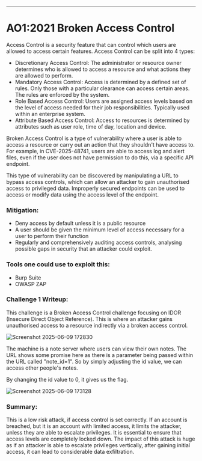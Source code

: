 ***
# AO1:2021 Broken Access Control 

Access Control is a security feature that can control which users are allowed to access certain features.  Access Control can be split into 4 types:

- Discretionary Access Control: The administrator or resource owner determines who is allowed to access a resource and what actions they are allowed to perform.
- Mandatory Access Control: Access is determined by a defined set of rules. Only those with a particular clearance can access certain areas. The rules are enforced by the system.
- Role Based Access Control: Users are assigned access levels based on the level of access needed for their job responsibilities. Typically used within an enterprise system. 
- Attribute Based Access Control: Access to resources is determined by attributes such as user role, time of day, location and device. 

Broken Access Control is a type of vulnerability where a user is able to access a resource or carry out an action that they shouldn't have access to. 
For example, in CVE-2025-48741, users are able to access log and alert files, even if the user does not have permission to do this, via a specific API endpoint. 

This type of vulnerability can be discovered by manipulating a URL to bypass access controls, which can allow an attacker to gain unauthorised access to privileged data. Improperly secured endpoints can be used to access or modify data using the access level of the endpoint.

### Mitigation:
 - Deny access by default unless it is a public resource
 - A user should be given the minimum level of access necessary for a user to perform their function
 - Regularly and comprehensively auditing access controls, analysing possible gaps in security that an attacker could exploit. 

### Tools one could use to exploit this:
- Burp Suite
- OWASP ZAP

### Challenge 1 Writeup:

This challenge is a Broken Access Control challenge focusing on IDOR (Insecure Direct Object Reference). This is where an attacker gains unauthorised access to a resource indirectly via a broken access control.


![Screenshot 2025-06-09 172830](https://github.com/user-attachments/assets/14e6ea86-4c37-47cc-b734-5caebc799178)


The machine is a note server where users can view their own notes. The URL shows some promise here as there is a parameter being passed within the URL called "note_id=1". So by simply adjusting the id value, we can access other people's notes. 

By changing the id value to 0, it gives us the flag. 

![Screenshot 2025-06-09 173128](https://github.com/user-attachments/assets/89628994-e210-46c4-bf06-f936ad51d476)


### Summary:
This is a low risk attack, if access control is set correctly. If an account is breached, but it is an account with limited access, it limits the attacker, unless they are able to escalate privileges. It is essential to ensure that access levels are completely locked down. The impact of this attack is huge as if an attacker is able to escalate privileges vertically, after gaining initial access, it can lead to considerable data exfiltration. 
